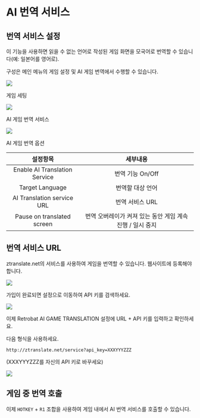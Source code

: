 # AI 번역 서비스

## 번역 서비스 설정

이 기능을 사용하면 읽을 수 없는 언어로 작성된 게임 화면을 모국어로 번역할 수 있습니다(예: 일본어를 영어로).

구성은 메인 메뉴의 게임 설정 및 AI 게임 번역에서 수행할 수 있습니다.

![](./01.avif)

게임 세팅

![](./02.avif)

AI 게임 번역 서비스

![](./03.avif)

AI 게임 번역 옵션

| 설정항목 | 세부내용 |
|:---:|:---:|
| Enable AI Translation Service | 번역 기능 On/Off |
| Target Language | 번역할 대상 언어 |
| AI Translation service URL | 번역 서비스 URL |
| Pause on translated screen | 번역 오버레이가 켜져 있는 동안 게임 계속 진행 / 일시 중지 |

## 번역 서비스 URL

ztranslate.net의 서비스를 사용하여 게임을 번역할 수 있습니다.
웹사이트에 등록해야 합니다.

![](./04.avif)

가입이 완료되면 설정으로 이동하여 API 키를 검색하세요.

![](./05.avif)

이제 Retrobat AI GAME TRANSLATION 설정에 URL + API 키를 입력하고 확인하세요.

다음 형식을 사용하세요.

`http://ztranslate.net/service?api_key=XXXYYYZZZ`

(XXXYYYZZZ를 자신의 API 키로 바꾸세요)

![](./06.avif)

## 게임 중 번역 호출

이제 `HOTKEY` + `R1` 조합을 사용하여 게임 내에서 AI 번역 서비스를 호출할 수 있습니다.